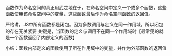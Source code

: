 函数作为命名空间的真正用武之地在于，在命名空间中定义一个或多个函数，这些函数使用该命名空间中的变量，这些函数最后作为命名空间函数的返回值。

严格讲，JS中所有函数都是闭包。因为多数调用与定义在同一作用域，所以闭包的存在无关紧要
关键是，当函数的定义与调用不在同一个作用域时【最常见的就是一个函数返回了内部定义的函数】

小结：函数内部定义的函数使用了所在作用域中的变量，并作为外部函数的返回值